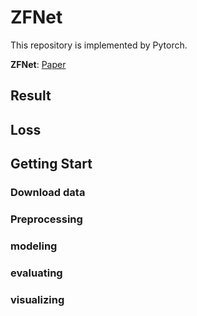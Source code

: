 # ZFNet

This repository is implemented by Pytorch.

**ZFNet**: [Paper](https://arxiv.org/abs/1311.2901)

## Result

## Loss

## Getting Start
### Download data

### Preprocessing

### modeling

### evaluating

### visualizing